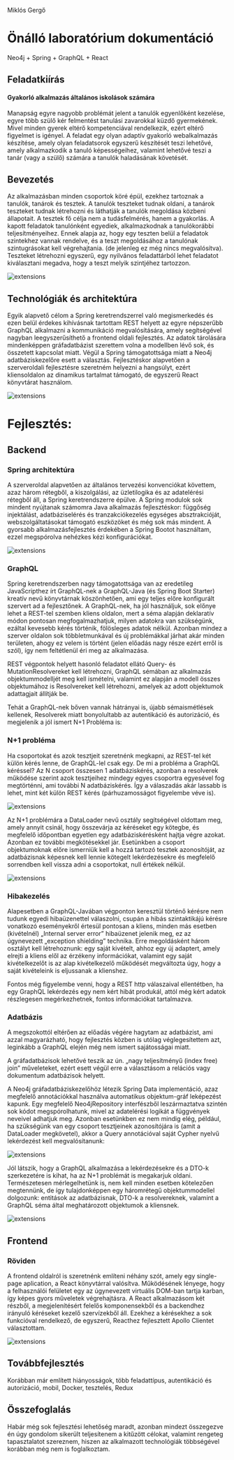 Miklós Gergő 
# Önálló laboratórium dokumentáció

Neo4j + Spring + GraphQL + React

## Feladatkiírás
#### Gyakorló alkalmazás általános iskolások számára
Manapság egyre nagyobb problémát jelent a tanulók egyenlőként kezelése, egyre több szülő kér felmentést tanulási zavarokkal küzdő gyermekének. Mivel minden gyerek eltérő kompetenciával rendelkezik, ezért eltérő figyelmet is igényel.
A feladat egy olyan adaptív gyakorló webalkalmazás készítése, amely olyan feladatsorok egyszerű készítését teszi lehetővé, amely alkalmazkodik a tanuló képességeihez, valamint lehetővé teszi a tanár (vagy a szülő) számára a tanulók haladásának követését. 


## Bevezetés
Az alkalmazásban minden csoportok köré épül, ezekhez tartoznak a tanulók, tanárok és tesztek. A tanulók teszteket tudnak oldani, a tanárok teszteket tudnak létrehozni és láthatják a tanulók megoldása közbeni állapotait.
A tesztek fő célja nem a tudásfelmérés, hanem a gyakorlás. A kapott feladatok tanulónként egyediek, alkalmazkodnak a tanulókorábbi teljesítményeihez. Ennek alapja az, hogy egy teszten belül a feladatok szintekhez vannak rendelve, és a teszt megoldásához a tanulónak szintugrásokat kell végrehajtania. (de jelenleg ez még nincs megvalósítva).
Teszteket létrehozni egyszerű, egy nyilvános feladattárból lehet feladatot kiválasztani megadva, hogy a teszt melyik szintjéhez tartozzon.

![extensions](imgs/onlab/Dia3.PNG)

## Technológiák és architektúra
Egyik alapvető célom a Spring keretrendszerrel való megismerkedés és ezen belül érdekes kihívásnak tartottam REST helyett az egyre népszerűbb GraphQL alkalmazni a kommunikáció megvalósítására, amely segítségével nagyban leegyszerűsíthető a frontend oldali fejlesztés. Az adatok tárolására mindenképpen gráfadatbázist szerettem volna a modellben lévő sok, és összetett kapcsolat miatt. Végül a Spring támogatottsága miatt a Neo4j adatbáziskezelőre esett a választás. Fejlesztéskor alapvetően a szerveroldali fejlesztésre szeretném helyezni a hangsúlyt, ezért kliensoldalon az dinamikus tartalmat támogató, de egyszerű React könyvtárat használom.  

![extensions](imgs/onlab/Dia4.PNG)

# Fejlesztés:
## Backend

### Spring architektúra
A szerveroldal alapvetően az általános tervezési konvenciókat követtem, azaz három rétegből, a kiszolgálási, az üzletilogika és az adatelérési rétegből áll, a Spring keretrendszerre épülve. A Spring modulok sok mindent nyújtanak számomra Java alkalmazás fejlesztéskor: függőség injektálást, adatbáziselérés és tranzakciókezelés egységes absztrakcióját, webszolgáltatásokat támogató eszközöket és még sok más mindent.
A gyorsabb alkalmazásfejlesztés érdekében a Spring Bootot használtam, ezzel megspórolva nehézkes kézi konfigurációkat.

![extensions](imgs/onlab/Dia5.PNG)

### GraphQL 
Spring keretrendszerben nagy támogatottsága van az eredetileg JavaScripthez írt GraphQL-nek a GraphQL-Java (és Spring Boot Starter) kreatív nevű könyvtárnak köszönhetően, ami egy teljes előre konfigurált szervert ad a fejlesztőnek. A GraphQL-nek, ha jól használjuk, sok előnye lehet a REST-tel szemben kliens oldalon, mert a séma alapján deklaratív módon pontosan megfogalmazhatjuk, milyen adatokra van szükségünk, ezáltal kevesebb kérés történik, fölösleges adatok nélkül. Azonban mindez a szerver oldalon sok többletmunkával és új problémákkal járhat akár minden területen, ahogy ez velem is történt (jelen előadás nagy része ezért erről is szól), így nem feltétlenül éri meg az alkalmazása.

REST végpontok helyett hasonló feladatot ellátó Query- és MutationResolvereket kell létrehozni, GraphQL sémában az alkalmazás objektummodelljét meg kell ismételni, valamint ez alapján a modell összes objektumához is Resolvereket kell létrehozni, amelyek az adott objektumok adattagjait állítják be.

Tehát a GraphQL-nek bőven vannak hátrányai is, újabb sémaismétlések kellenek, Resolverek miatt bonyolultabb az autentikáció és autorizáció, és megjelenik a jól ismert N+1 Probléma is:

### N+1 probléma
Ha csoportokat és azok tesztjeit szeretnénk megkapni, az REST-tel két külön kérés lenne, de GraphQL-lel csak egy. De mi a probléma a GraphQL kéréssel? Az N csoport összesen 1 adatbáziskérés, azonban a resolverek működése szerint azok tesztjeihez mindegy egyes csoportra egyesével fog megtörténni, ami további N adatbáziskérés. Így a válaszadás akár lassabb is lehet, mint két külön REST kérés (párhuzamosságot figyelembe véve is).

![extensions](imgs/onlab/Dia7.PNG)

Az N+1 problémára a DataLoader nevű osztály segítségével oldottam meg, amely annyit csinál, hogy összevárja az kéréseket egy kötegbe, és megfelelő időpontban egyetlen egy adatbáziskérésként hajtja végre azokat. Azonban ez további megkötésekkel jár. Esetünkben a csoport objektumoknak előre ismerniük kell a hozzá tartozó tesztek azonosítóját, az  adatbázisnak képesnek kell lennie kötegelt lekérdezésekre és megfelelő sorrendben kell vissza adni a csoportokat, null értékek nélkül.

![extensions](imgs/onlab/Dia8.PNG)

### Hibakezelés
Alapesetben a GraphQL-Javában végponton keresztül történő kérésre nem tudunk egyedi hibaüzenettel válaszolni, csupán a hibás szintaktikájú kérésre vonatkozó eseményekről értesül pontosan a kliens, minden más esetben (kivételnél) „Internal server error” hibaüzenet jelenik meg, ez az úgynevezett „exception shielding” technika. Erre megoldásként három osztályt kell létrehoznunk: egy saját kivételt, ahhoz egy új adaptert, amely elrejti a kliens elől az érzékeny információkat, valamint egy saját kivételkezelőt is az alap kivételkezelő működését megváltozta úgy, hogy a saját kivételeink is eljussanak a klienshez.

Fontos még figyelembe venni, hogy a REST http válaszaival ellentétben, ha egy GraphQL lekérdezés egy nem kért hibát produkál, attól még kért adatok részlegesen megérkezhetnek, fontos információkat tartalmazva.

### Adatbázis 
A megszokottól eltérően az előadás végére hagytam az adatbázist, ami azzal magyarázható, hogy fejlesztés közben is utólag véglegesítettem azt, leginkább a GraphQL elején még nem ismert sajátosságai miatt.

A gráfadatbázisok lehetővé teszik az ún. „nagy teljesítményű (index free) join” műveleteket, ezért esett végül erre a választásom a relációs vagy dokumentum adatbázisok helyett.

A Neo4j gráfadatbáziskezelőhöz létezik Spring Data implementáció, azaz megfelelő annotációkkal használva automatikus objektum-gráf leképezést kapunk. Egy megfelelő Neo4jRepository interfészből leszármaztatva szintén sok kódot megspórolhatunk, mivel az adatelérési logikát a függvények neveivel adhatjuk meg. Azonban esetünkben ez nem mindig elég, például, ha szükségünk van egy csoport tesztjeinek azonosítójára is (amit a DataLoader megkövetel), akkor a Query annotációval saját Cypher nyelvű lekérdezést kell megvalósítanunk:

![extensions](imgs/onlab/Dia10.PNG)

Jól látszik, hogy a GraphQL alkalmazása a lekérdezésekre és a DTO-k szerkezetére is kihat, ha az N+1 problémát is megakarjuk oldani. Természetesen mérlegelhetünk is, nem kell minden esetben kötelezően megtennünk, de így tulajdonképpen egy háromrétegű objektummodellel dolgozunk: entitások az adatbázisnak, DTO-k a resolvereknek, valamint a GraphQL séma által meghatározott objektumok a kliensnek.

![extensions](imgs/onlab/Dia11.PNG)

## Frontend

### Röviden
A frontend oldalról is szeretnénk említeni néhány szót, amely egy single-page aplication, a React könyvtárral valósítva. Működésének lényege, hogy a felhasználói felületet egy az úgynevezett virtuális DOM-ban tartja karban, így képes gyors műveletek végrehajtásra. A React alkalmazásom két részből, a megjelenítésért felelős komponensekből és a backendhez irányuló kéréseket kezelő szervízekből áll. Ezekhez a kérésekhez a sok funkcióval rendelkező, de egyszerű, Reacthez fejlesztett Apollo Clientet választottam.

![extensions](imgs/onlab/Dia12.PNG)

## Továbbfejlesztés
Korábban már említett hiányosságok, több feladattípus, autentikáció és autorizáció, mobil, Docker, tesztelés, Redux

## Összefoglalás

Habár még sok fejlesztési lehetőség maradt, azonban mindezt összegezve én úgy gondolom sikerült teljesítenem a kitűzött célokat, valamint rengeteg tapasztalatot szereznem, hiszen az alkalmazott technológiák többségével korábban még nem is foglalkoztam.
